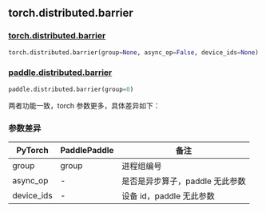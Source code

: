## torch.distributed.barrier
### [torch.distributed.barrier](https://pytorch.org/docs/stable/distributed.html?highlight=barrier#torch.distributed.barrier)

```python
torch.distributed.barrier(group=None, async_op=False, device_ids=None)
```

### [paddle.distributed.barrier](https://www.paddlepaddle.org.cn/documentation/docs/zh/api/paddle/distributed/barrier_cn.html)

```python
paddle.distributed.barrier(group=0)
```

两者功能一致，torch 参数更多，具体差异如下：
### 参数差异
| PyTorch       | PaddlePaddle | 备注                                                   |
| ------------- | ------------ | ------------------------------------------------------ |
| group         | group        | 进程组编号                                 |
| async_op      | -            | 是否是异步算子，paddle 无此参数                                   |
| device_ids    | -            | 设备 id，paddle 无此参数                                     |
